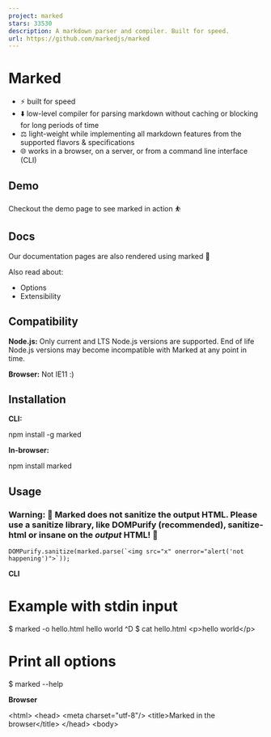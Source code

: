 ```yaml
---
project: marked
stars: 33530
description: A markdown parser and compiler. Built for speed.
url: https://github.com/markedjs/marked
---
```


Marked
======

-   ⚡ built for speed
-   ⬇️ low-level compiler for parsing markdown without caching or blocking for long periods of time
-   ⚖️ light-weight while implementing all markdown features from the supported flavors & specifications
-   🌐 works in a browser, on a server, or from a command line interface (CLI)

Demo
----

Checkout the demo page to see marked in action ⛹️

Docs
----

Our documentation pages are also rendered using marked 💯

Also read about:

-   Options
-   Extensibility

Compatibility
-------------

**Node.js:** Only current and LTS Node.js versions are supported. End of life Node.js versions may become incompatible with Marked at any point in time.

**Browser:** Not IE11 :)

Installation
------------

**CLI:**

npm install -g marked

**In-browser:**

npm install marked

Usage
-----

### Warning: 🚨 Marked does not sanitize the output HTML. Please use a sanitize library, like DOMPurify (recommended), sanitize-html or insane on the _output_ HTML! 🚨

```
DOMPurify.sanitize(marked.parse(`<img src="x" onerror="alert('not happening')">`));
```

**CLI**

# Example with stdin input
$ marked -o hello.html
hello world
^D
$ cat hello.html
<p\>hello world</p\>

# Print all options
$ marked --help

**Browser**

<!doctype html\>
<html\>
<head\>
  <meta charset\="utf-8"/>
  <title\>Marked in the browser</title\>
</head\>
<body\>
  <div id\="content"\></div\>
  <script src\="https://cdn.jsdelivr.net/npm/marked/marked.min.js"\></script\>
  <script\>
    document.getElementById('content').innerHTML \=
      marked.parse('# Marked in the browser\\n\\nRendered by \*\*marked\*\*.');
  </script\>
</body\>
</html\>

or import esm module

<script type\="module"\>
  import { marked } from "https://cdn.jsdelivr.net/npm/marked/lib/marked.esm.js";
  document.getElementById('content').innerHTML \=
    marked.parse('# Marked in the browser\\n\\nRendered by \*\*marked\*\*.');
</script\>

License
-------

Copyright (c) 2011-2022, Christopher Jeffrey. (MIT License)

